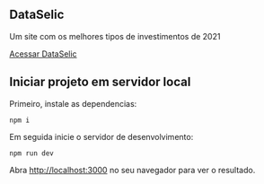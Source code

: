 ## DataSelic
Um site com os melhores tipos de investimentos de 2021

[Acessar DataSelic](https://data-selic.vercel.app/)



## Iniciar projeto em servidor local

Primeiro, instale as dependencias:

``npm i``

Em seguida inicie o servidor de desenvolvimento:

``npm run dev``

Abra [http://localhost:3000](http://localhost:3000) no seu navegador para ver o resultado.
